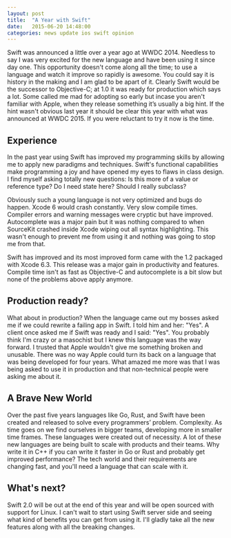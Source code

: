 ```yaml
---
layout: post
title:  "A Year with Swift"
date:   2015-06-20 14:48:00
categories: news update ios swift opinion
---
```


Swift was announced a little over a year ago at WWDC 2014. Needless to say I was very excited for the new language and have been using it since day one. This opportunity doesn't come along all the time; to use a language and watch it improve so rapidly is awesome. You could say it is history in the making and I am glad to be apart of it. Clearly Swift would be the successor to Objective-C; at 1.0 it was ready for production which says a lot. Some called me mad for adopting so early but incase you aren't familiar with Apple, when they release something it’s usually a big hint. If the hint wasn't obvious last year it should be clear this year with what was announced at WWDC 2015. If you were reluctant to try it now is the time.

## Experience

In the past year using Swift has improved my programming skills by allowing me to apply new paradigms and techniques. Swift's functional capabilities make programming a joy and have opened my eyes to flaws in class design. I find myself asking totally new questions: Is this more of a value or reference type? Do I need state here? Should I really subclass?

Obviously such a young language is not very optimized and bugs do happen. Xcode 6 would crash constantly. Very slow compile times. Compiler errors and warning messages were cryptic but have improved. Autocomplete was a major pain but it was nothing compared to when SourceKit crashed inside Xcode wiping out all syntax highlighting. This wasn't enough to prevent me from using it and nothing was going to stop me from that.

Swift has improved and its most improved form came with the 1.2 packaged with Xcode 6.3. This release was a major gain in productivity and features. Compile time isn't as fast as Objective-C and autocomplete is a bit slow but none of the problems above apply anymore.

## Production ready?

What about in production? When the language came out my bosses asked me if we could rewrite a failing app in Swift. I told him and her: "Yes". A client once asked me if Swift was ready and I said: "Yes". You probably think I'm crazy or a masochist but I knew this language was the way forward. I trusted that Apple wouldn't give me something broken and unusable. There was no way Apple could turn its back on a language that was being developed for four years. What amazed me more was that I was being asked to use it in production and that non-technical people were asking me about it.

## A Brave New World

Over the past five years languages like Go, Rust, and Swift have been created and released to solve every programmers’ problem. Complexity. As time goes on we find ourselves in bigger teams, developing more in smaller time frames. These languages were created out of necessity. A lot of these new languages are being built to scale with products and their teams. Why write it in C++ if you can write it faster in Go or Rust and probably get improved performance? The tech world and their requirements are changing fast, and you'll need a language that can scale with it.

## What's next?

Swift 2.0 will be out at the end of this year and will be open sourced with support for Linux. I can't wait to start using Swift server side and seeing what kind of benefits you can get from using it. I'll gladly take all the new features along with all the breaking changes.
